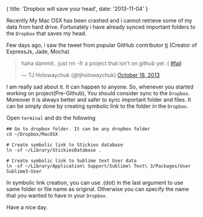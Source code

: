 {
  title: 'Dropbox will save your head',
  date: '2013-11-04'
}

Recently My Mac OSX has been crashed and i cannot retrieve some of my data from hard drive.
Fortunately i have already synced important folders to the `Dropbox` that saves my head.

Few days ago, i saw the tweet from popular GitHub contributor [tj](https://twitter.com/tjholowaychuk) (Creator of ExpressJs, Jade, Mocha)


<blockquote class="twitter-tweet"><p>haha dammit.. just rm -fr a project that isn&#39;t on github yet :( <a href="https://twitter.com/search?q=%23fail&amp;src=hash">#fail</a></p>&mdash; TJ Holowaychuk (@tjholowaychuk) <a href="https://twitter.com/tjholowaychuk/statuses/391262571350593536">October 18, 2013</a></blockquote>
<script async src="//platform.twitter.com/widgets.js" charset="utf-8"></script>


I am really sad about it. It can happen to anyone. So, whenever you started working on project(Pre-Github), You should consider sync to the `Dropbox`. Moreover it is always better and safer to sync important folder and files. It can be simply done by creating symbolic link to the folder in the `Dropbox`.

Open `terminal` and do the following

```
## Go to dropbox folder. It can be any dropbox folder
cd ~/Dropbox/MacOSX

# Create symbolic link to Stickies database
ln -sf ~/Library/StickiesDatabase .

# Create symbolic link to Sublime text User data
ln -sf ~/Library/Application\ Support/Sublime\ Text\ 3/Packages/User Sublime3-User

```

In symbolic link creation, you can use .(dot) in the last argument to use same folder or file name as original. Otherwise you can specify the name that you wanted to have in your `Dropbox`.

Have a nice day.



